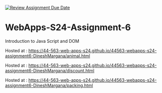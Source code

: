 [![Review Assignment Due Date](https://classroom.github.com/assets/deadline-readme-button-24ddc0f5d75046c5622901739e7c5dd533143b0c8e959d652212380cedb1ea36.svg)](https://classroom.github.com/a/1Z6dGCon)
# WebApps-S24-Assignment-6
Introduction to Java Script and DOM

Hosted at : https://44-563-web-apps-s24.github.io/44563-webapps-s24-assignment6-DineshMargana/animal.html

Hosted at : https://44-563-web-apps-s24.github.io/44563-webapps-s24-assignment6-DineshMargana/discount.html

Hosted at : https://44-563-web-apps-s24.github.io/44563-webapps-s24-assignment6-DineshMargana/packing.html


